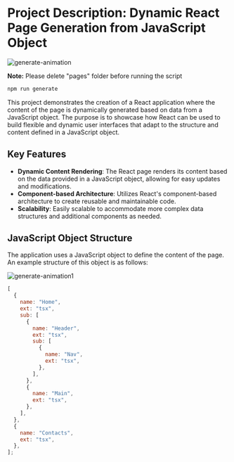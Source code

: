 # Project Description: Dynamic React Page Generation from JavaScript Object

![generate-animation](https://github.com/Vahan003/page_generation/assets/55839598/3baddab7-d93c-4dec-9058-0f4c71e64df2)

**Note:** Please delete "pages" folder before running the script

```bash
npm run generate
```

This project demonstrates the creation of a React application where the content of the page is dynamically generated based on data from a JavaScript object. The purpose is to showcase how React can be used to build flexible and dynamic user interfaces that adapt to the structure and content defined in a JavaScript object.

## Key Features

- **Dynamic Content Rendering**: The React page renders its content based on the data provided in a JavaScript object, allowing for easy updates and modifications.
- **Component-based Architecture**: Utilizes React's component-based architecture to create reusable and maintainable code.
- **Scalability**: Easily scalable to accommodate more complex data structures and additional components as needed.

## JavaScript Object Structure

The application uses a JavaScript object to define the content of the page. An example structure of this object is as follows:

![generate-animation1](https://github.com/Vahan003/page_generation/assets/55839598/d4f61ef0-e038-46f3-bbb6-e315810582af)

```js
[
  {
    name: "Home",
    ext: "tsx",
    sub: [
      {
        name: "Header",
        ext: "tsx",
        sub: [
          {
            name: "Nav",
            ext: "tsx",
          },
        ],
      },
      {
        name: "Main",
        ext: "tsx",
      },
    ],
  },
  {
    name: "Contacts",
    ext: "tsx",
  },
];
